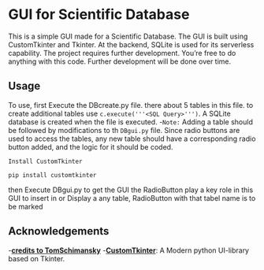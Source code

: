# GUI for Scientific Database
This is a simple GUI made for a Scientific Database. The GUI is built using CustomTkinter and Tkinter. At the backend, SQLite is used for its serverless capability. The project requires further development. 
You’re free to do anything with this code. Further development will be done over time.

## Usage
To use, first Execute the DBcreate.py file. there about 5 tables in this file. to create additional tables use `c.execute('''<SQL Query>''')`.
A SQLite database is created when the file is executed.
-`Note:` Adding a table should be followed by modifications to th `DBgui.py` file. Since radio buttons are used to access the tables, any new table should have a corresponding radio button added, and the logic for it should be coded.

`Install CustomTkinter`
```
pip install customtkinter
```
then Execute DBgui.py to get the GUI
the RadioButton play a key role in this GUI to insert in or Display a any table, RadioButton with that tabel name is to be marked

## Acknowledgements
-**[credits to TomSchimansky](https://github.com/TomSchimansky/CustomTkinter.git)**
-**[CustomTkinter](https://customtkinter.tomschimansky.com/documentation)**: A Modern python UI-library based on Tkinter.

